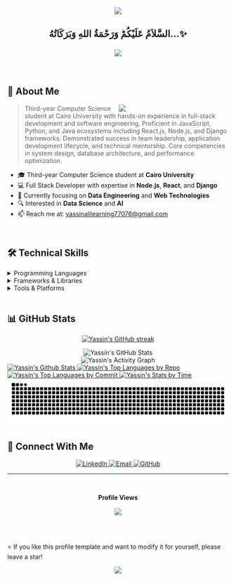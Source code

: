 <div align="center">
  <img src="https://capsule-render.vercel.app/api?type=waving&color=gradient&height=200&section=header&text=Yassin%20Ali&fontSize=80&fontAlignY=35&animation=twinkling&fontColor=white" />
</div>

<div align='center'>

## <b>السَّلاَمُ عَلَيْكُمْ وَرَحْمَةُ اللهِ وَبَرَكَاتُهُ...✨</b>

</div>
<h3 align="center">
    <img src="https://readme-typing-svg.herokuapp.com/?font=Righteous&size=35&center=true&vCenter=true&width=500&height=70&duration=4000&lines=Hi+There!+👋;I'm+Yassin+Ali!;Software+Engineer;Backend+Engineer;Computer+Science+Student" />
</h3>

<br/>

## 🚀 About Me

<picture> <img align="right" src="https://github.com/7oSkaaa/7oSkaaa/blob/main/Images/Right_Side.gif?raw=true" width = 250px></picture>

>  Third-year Computer Science student at Cairo University with hands-on experience in full-stack development and software engineering. Proficient in JavaScript, Python, and Java ecosystems including
 React.js, Node.js, and Django frameworks. Demonstrated success in team leadership, application development lifecycle, and technical mentorship. Core competencies in system design, database architecture,
 and performance optimization.

- 🎓 Third-year Computer Science student at **Cairo University**
- 💻 Full Stack Developer with expertise in **Node.js**, **React**, and **Django**
- 🌱 Currently focusing on **Data Engineering** and **Web Technologies**
- 🔍 Interested in **Data Science** and **AI**
- 📫 Reach me at: [yassinalilearning77076@gmail.com](mailto:yassinalilearning77076@gmail.com) <!-- - 🌐 Visit my [Portfolio](https://yassin-ali.netlify.app)--><!-- - 📄 Check my [CV](https://github.com/YassenAli/My-CV)--><!-- - 🏆 View my [Certificates](https://github.com/YassenAli/My-Certificates)-->

<br/>

## 🛠️ Technical Skills

<details>
<summary>Programming Languages</summary>
<br/>

![Python](https://img.shields.io/badge/Python-3776AB?style=for-the-badge&logo=python&logoColor=white)
![JavaScript](https://img.shields.io/badge/JavaScript-F7DF1E?style=for-the-badge&logo=javascript&logoColor=black)
![Java](https://img.shields.io/badge/Java-ED8B00?style=for-the-badge&logo=openjdk&logoColor=white)
![C++](https://img.shields.io/badge/C++-00599C?style=for-the-badge&logo=c%2B%2B&logoColor=white)
![SQL](https://img.shields.io/badge/SQL-4479A1?style=for-the-badge&logo=mysql&logoColor=white)
![HTML5](https://img.shields.io/badge/HTML5-E34F26?style=for-the-badge&logo=html5&logoColor=white)
![CSS3](https://img.shields.io/badge/CSS3-1572B6?style=for-the-badge&logo=css3&logoColor=white)

</details>

<details>
<summary>Frameworks & Libraries</summary>
<br/>

![React](https://img.shields.io/badge/React-20232A?style=for-the-badge&logo=react&logoColor=61DAFB)
![Node.js](https://img.shields.io/badge/Node.js-339933?style=for-the-badge&logo=nodedotjs&logoColor=white)
![Django](https://img.shields.io/badge/Django-092E20?style=for-the-badge&logo=django&logoColor=white)
![Spring Boot](https://img.shields.io/badge/Spring_Boot-6DB33F?style=for-the-badge&logo=spring-boot&logoColor=white)
![Express.js](https://img.shields.io/badge/Express.js-000000?style=for-the-badge&logo=express&logoColor=white)

</details>

<details>
<summary>Tools & Platforms</summary>
<br/>

![Git](https://img.shields.io/badge/Git-F05032?style=for-the-badge&logo=git&logoColor=white)
![MySQL](https://img.shields.io/badge/MySQL-4479A1?style=for-the-badge&logo=mysql&logoColor=white)
![MongoDB](https://img.shields.io/badge/MongoDB-47A248?style=for-the-badge&logo=mongodb&logoColor=white)
![AWS](https://img.shields.io/badge/AWS-232F3E?style=for-the-badge&logo=amazon-aws&logoColor=white)
![Docker](https://img.shields.io/badge/Docker-2496ED?style=for-the-badge&logo=docker&logoColor=white)

</details>

<br/>

<!-- ## 🎯 Featured Projects

<div align="center">

<a href="https://github.com/YassenAli/Mentoria">
  <img src="https://github-readme-stats.vercel.app/api/pin/?username=YassenAli&repo=Mentoria&theme=react&bg_color=1F222E&title_color=F85D7F&hide_border=true&icon_color=F8D866&show_icons=true" alt="Mentoria" />
</a>

<a href="https://github.com/YassenAli/Event-System">
  <img src="https://github-readme-stats.vercel.app/api/pin/?username=YassenAli&repo=Event-System&theme=react&bg_color=1F222E&title_color=F85D7F&hide_border=true&icon_color=F8D866&show_icons=true" alt="Eventi" />
</a>

<a href="https://github.com/YassenAli/Libri">
  <img src="https://github-readme-stats.vercel.app/api/pin/?username=YassenAli&repo=Libri&theme=react&bg_color=1F222E&title_color=F85D7F&hide_border=true&icon_color=F8D866&show_icons=true" alt="Libri" />
</a>

<a href="https://github.com/YassenAli/Learning-Management-System-LMS">
  <img src="https://github-readme-stats.vercel.app/api/pin/?username=YassenAli&repo=Learning-Management-System-LMS&theme=react&bg_color=1F222E&title_color=F85D7F&hide_border=true&icon_color=F8D866&show_icons=true" alt="LMS" />
</a>

</div>

<p align="center">
  <a href="https://github.com/YassenAli?tab=repositories">
    <img alt="All Repositories" title="All Repositories" src="https://custom-icon-badges.demolab.com/badge/-Click%20Here%20For%20All%20My%20Repos-1F222E?style=for-the-badge&logoColor=white&logo=repo"/>
  </a>
</p> -->

## 📊 GitHub Stats

<p align="center">
    <a href="https://github-readme-streak-stats.herokuapp.com/?user=YassenAli&theme=radical&hide_border=true">
      <img src="https://github-readme-streak-stats.herokuapp.com/?user=YassenAli&theme=radical&hide_border=true" alt="Yassin's GitHub streak"/>
    </a>
</p>

<div align="center">
<!--   <a href="https://github-readme-streak-stats.herokuapp.com/?user=YassenAli&theme=radical&hide_border=true">
  <img src="https://github-readme-streak-stats.herokuapp.com/?user=YassenAli&theme=radical&hide_border=true" alt="Yassin's GitHub Streak" />
    </a> -->
  <img src="https://github-readme-stats.vercel.app/api?username=YassenAli&show_icons=true&theme=radical&hide_border=true" alt="Yassin's GitHub Stats" />
</div>

<div align="center">
  <img src="https://github-readme-activity-graph.vercel.app/graph?username=YassenAli&custom_title=Yassin's%20GitHub%20Activity%20Graph&bg_color=141321&color=A9FEF7&line=626069&point=F8D847&area_color=FE428E&title_color=FE428E&area=true" alt="Yassin's Activity Graph" />
</div>

<a> 
  <a href="https://denvercoder1-github-readme-stats.vercel.app/api?username=YassenAli&show_icons=true&count_private=true&theme=radical&hide_border=true">
    <img alt="Yassin's Github Stats" src="https://denvercoder1-github-readme-stats.vercel.app/api?username=YassenAli&show_icons=true&count_private=true&theme=radical" height="192px" width="49.5%"/>
  </a>
  <a href="https://github.com/YassenAli">
    <img alt="Yassin's Top Languages by Repo" src="https://github-readme-stats.vercel.app/api/top-langs/?username=YassenAli&langs_count=8&layout=compact&theme=radical" height="192px" width="49.5%"/>
  </a>
</a>

<a href="https://github.com/YassenAli">
  <img alt="Yassin's Top Languages by Commit" src="https://github-profile-summary-cards.vercel.app/api/cards/most-commit-language?username=YassenAli&theme=radical" width="49.5%" />
  <img alt="Yassin's Stats by Time" src="https://github-profile-summary-cards.vercel.app/api/cards/productive-time?username=YassenAli&theme=radical" width="49.5%" />
</a>

<!-- Snake Animation -->
<img src="https://raw.githubusercontent.com/YassenAli/YassenAli/output/snake.svg" alt="Snake animation" />

<!-- 3D Contribution Graph -->
<!-- ![3D Profile](./profile-3d-contrib/profile-night-rainbow.svg) -->
<!-- ![3D Profile](https://github.com/JayantGoel001/JayantGoel001/blob/master/profile-3d-contrib/profile-night-rainbow.svg) -->

## 🤝 Connect With Me

<p align="center">
  <a href="https://linkedin.com/in/yassin-ali-10497a252">
    <img src="https://img.shields.io/badge/LinkedIn-0077B5?style=for-the-badge&logo=linkedin&logoColor=white" alt="LinkedIn"/>
  </a>
  <a href="mailto:yassinalilearning77076@gmail.com">
    <img src="https://img.shields.io/badge/Gmail-D14836?style=for-the-badge&logo=gmail&logoColor=white" alt="Email"/>
  </a>
  <a href="https://github.com/YassenAli">
    <img src="https://img.shields.io/badge/GitHub-100000?style=for-the-badge&logo=github&logoColor=white" alt="GitHub"/>
  </a>
  <!-- <a href="https://www.hackerrank.com/profile/yassinalil">
    <img src="https://img.shields.io/badge/-Hackerrank-2EC866?style=for-the-badge&logo=HackerRank&logoColor=white" alt="HackerRank"/>
  </a> -->
</p>

---

<!-- Visitors Count -->
<div align="center">
  <br/><p align="centre"><b>Profile Views</b></p>  
  <p align="center">
    <a href="https://profile-counter.glitch.me/YassenAli/count.svg">
  <img align="center" src="https://profile-counter.glitch.me/YassenAli/count.svg" />
      </a>
  </p>
  <br/>
</div>

<br/>

⭐️ If you like this profile template and want to modify it for yourself, please leave a star!

<div align="center">
  <img src="https://capsule-render.vercel.app/api?type=waving&color=gradient&height=100&section=footer" />
</div>
